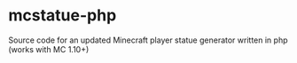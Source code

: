 # mcstatue-php
Source code for an updated Minecraft player statue generator written in php (works with MC 1.10+)
